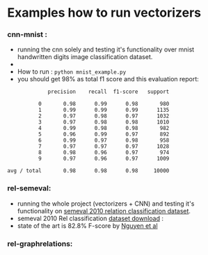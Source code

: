 # Examples how to run vectorizers 

### cnn-mnist : 

- running the cnn solely and testing it's functionality over mnist handwritten digits image classification dataset.
- 
- How to run : `python mnist_example.py`
- you should get 98% as total f1 score and this evaluation report:
```
             precision    recall  f1-score   support

          0       0.98      0.99      0.98       980
          1       0.99      0.99      0.99      1135
          2       0.97      0.98      0.97      1032
          3       0.97      0.98      0.98      1010
          4       0.99      0.98      0.98       982
          5       0.96      0.99      0.97       892
          6       0.99      0.97      0.98       958
          7       0.97      0.97      0.97      1028
          8       0.98      0.96      0.97       974
          9       0.97      0.96      0.97      1009

avg / total       0.98      0.98      0.98     10000
```


### rel-semeval: 
- running the whole project (vectorizers + CNN) and testing it's functionality on [semeval 2010 relation classification dataset](http://delivery.acm.org/10.1145/1630000/1621986/p94-hendrickx.pdf?ip=79.94.243.43&id=1621986&acc=OPEN&key=4D4702B0C3E38B35%2E4D4702B0C3E38B35%2E4D4702B0C3E38B35%2E6D218144511F3437&CFID=706255923&CFTOKEN=18070285&__acm__=1451906539_3895018be4fb7c5e7a98afdb2834716d).
- semeval 2010 Rel classification [dataset download](http://semeval2.fbk.eu/semeval2.php?location=data) : 
- state of the art is 82.8% F-score by [Nguyen et al](http://www.cs.nyu.edu/~thien/pubs/vector15.pdf)



### rel-graphrelations:

